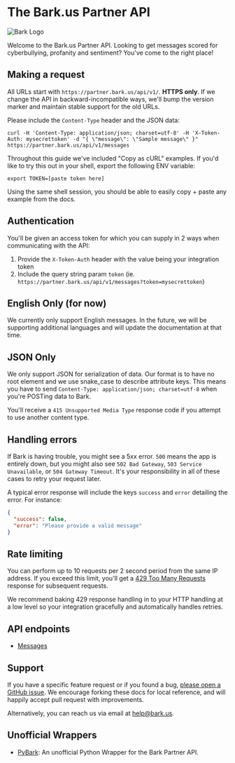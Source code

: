 The Bark.us Partner API
=======================

![Bark Logo](https://www.bark.us/bark-logo-sm.png)

Welcome to the Bark.us Partner API. Looking to get messages scored for cyberbullying, profanity and sentiment? You've come to the right
place!

Making a request
----------------

All URLs start with `https://partner.bark.us/api/v1/`. **HTTPS only**. If we change the API in backward-incompatible ways, we'll bump the version marker and maintain stable support for the old URLs.

Please include the `Content-Type` header and the JSON data:

```shell
curl -H 'Content-Type: application/json; charset=utf-8' -H 'X-Token-Auth: mysecrettoken' -d "{ \"message\": \"Sample message\" }" https://partner.bark.us/api/v1/messages
```

Throughout this guide we've included "Copy as cURL" examples. If you'd like to try this out in your shell, export the following ENV variable:

``` shell
export TOKEN=[paste token here]
```

Using the same shell session, you should be able to easily copy + paste any
example from the docs.

Authentication
--------------

You'll be given an access token for which you can supply in 2 ways when
communicating with the API:

1. Provide the `X-Token-Auth` header with the value being your integration token
2. Include the query string param `token` (ie. `https://partner.bark.us/api/v1/messages?token=mysecrettoken`)

English Only (for now)
---------

We currently only support English messages. In the future, we will be
supporting additional languages and will update the documentation at that time.

JSON Only
---------

We only support JSON for serialization of data. Our format is to have no root element and we use snake\_case to describe attribute keys. This means you have to send `Content-Type: application/json; charset=utf-8` when you're POSTing data to Bark.

You'll receive a `415 Unsupported Media Type` response code if you attempt to use another content type.

Handling errors
---------------

If Bark is having trouble, you might see a 5xx error. `500` means the app is entirely down, but you might also see `502 Bad Gateway`, `503 Service Unavailable`, or `504 Gateway Timeout`. It's your responsibility in all of these cases to retry your request later.

A typical error response will include the keys `success` and `error` detailing the error. For instance:

```json
{
  "success": false,
  "error": "Please provide a valid message"
}
```

Rate limiting
-------------

You can perform up to 10 requests per 2 second period from the same IP address. If you exceed this limit,
you'll get a [429 Too Many Requests](http://tools.ietf.org/html/draft-nottingham-http-new-status-02#section-4)
response for subsequent requests.

We recommend baking 429 response handling in to your HTTP handling at a low level so your integration gracefully and automatically handles retries.

API endpoints
-------------
- [Messages](https://github.com/Bark-us/partner-api-docs/blob/master/messages.md)

Support
-------

If you have a specific feature request or if you found a bug, [please open a GitHub issue](https://github.com/Bark-us/partner-api-docs/issues). We encourage forking these docs for local reference, and will happily accept pull request with improvements.

Alternatively, you can reach us via email at <help@bark.us>.

Unofficial Wrappers
-------------------

* [PyBark](https://github.com/metruption/pybark): An unofficial Python Wrapper for the Bark Partner API.